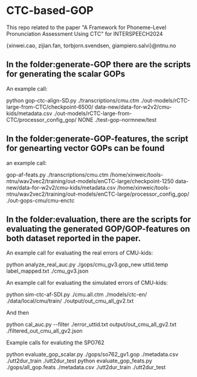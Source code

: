 # CTC-based-GOP
This repo related to the paper "A Framework for Phoneme-Level Pronunciation Assessment Using CTC" for INTERSPEECH2024

{xinwei.cao, zijian.fan, torbjorn.svendsen, giampiero.salvi}@ntnu.no

## In the folder:generate-GOP there are the scripts for generating the scalar GOPs

An example call:

python gop-ctc-align-SD.py ./transcriptions/cmu.ctm ./out-models/rCTC-large-from-CTC/checkpoint-6500/  data-new/data-for-w2v2/cmu-kids/metadata.csv ./out-models/rCTC-large-from-CTC/processor_config_gop/ NONE ./test-gop-normnew/test

## In the folder:generate-GOP-features, the script for genearting vector GOPs can be found
an example call:

gop-af-feats.py ./transcriptions/cmu.ctm /home/xinweic/tools-ntnu/wav2vec2/training/out-models/enCTC-large/checkpoint-1250 data-new/data-for-w2v2/cmu-kids/metadata.csv /home/xinweic/tools-ntnu/wav2vec2/training/out-models/enCTC-large/processor_config_gop/ ./out-gops-cmu/cmu-enctc

## In the folder:evaluation, there are the scripts for evaluating the generated GOP/GOP-features on both dataset reported in the paper. 

An example call for evaluating the real errors of CMU-kids:

python analyze_real_auc.py ./gops/cmu_gv3.gop_new uttid.temp label_mapped.txt ./cmu_gv3.json

An example call for evaluating the simulated errors of CMU-kids:

python sim-ctc-af-SDI.py ./cmu.all.ctm ./models/ctc-en/ ./data/local/cmu/train/ ./output/out_cmu_all_gv2.txt

And then

python cal_auc.py --filter ./error_uttid.txt output/out_cmu_all_gv2.txt ./filtered_out_cmu_all_gv2.json

Example calls for evaluting the SPO762

python evaluate_gop_scalar.py ./gops/so762_gv1.gop ./metadata.csv ./utt2dur_train ./utt2dur_test
python evaluate_gop_feats.py ./gops/all_gop.feats ./metadata.csv ./utt2dur_train ./utt2dur_test


